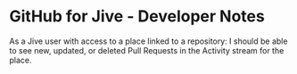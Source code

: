 GitHub for Jive - Developer Notes
=================================

As a Jive user with access to a place linked to a repository:
I should be able to see new, updated, or deleted Pull Requests in the Activity stream for the place.